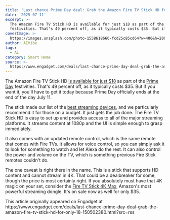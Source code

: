 ```yaml
---
title: 'Last chance Prime Day deal: Grab the Amazon Fire TV Stick HD for only $18'
date: '2025-07-11'
excerpt: >-
  The Amazon Fire TV Stick HD is available for just $18 as part of the Prime Day
  festivities. That's 49 percent off, as it typically costs $35. But if y...
coverImage: >-
  https://images.unsplash.com/photo-1558618666-fcd25c85cd64?w=400&h=200&fit=crop&auto=format
author: AIVibe
tags:
  - Ai
category: Smart Home
source: >-
  https://www.engadget.com/deals/last-chance-prime-day-deal-grab-the-amazon-fire-tv-stick-hd-for-only-18-150502380.html?src=rss
---
```

<p>The Amazon Fire TV Stick HD <a data-i13n="elm:affiliate_link;sellerN:Amazon;elmt:;cpos:1;pos:1" href="https://shopping.yahoo.com/rdlw?merchantId=66ea567a-c987-4c2e-a2ff-02904efde6ea&amp;itemId=amazon_B0CQMRKRV5&amp;siteId=us-engadget&amp;pageId=1p-autolink&amp;contentUuid=2d5ae540-1f13-4a27-aab5-f19b9e89a45f&amp;featureId=text-link&amp;merchantName=Amazon&amp;linkText=is+available+for+just+%2418&amp;custData=eyJzb3VyY2VOYW1lIjoiV2ViLURlc2t0b3AtVmVyaXpvbiIsImxhbmRpbmdVcmwiOiJodHRwczovL3d3dy5hbWF6b24uY29tL2FtYXpvbi1maXJlLXR2LXN0aWNrLWhkL2RwL0IwQ1FNUktSVjU_dGFnPWdkZ3QwYy0yMCIsImNvbnRlbnRVdWlkIjoiMmQ1YWU1NDAtMWYxMy00YTI3LWFhYjUtZjE5YjllODlhNDVmIiwib3JpZ2luYWxVcmwiOiJodHRwczovL3d3dy5hbWF6b24uY29tL2FtYXpvbi1maXJlLXR2LXN0aWNrLWhkL2RwL0IwQ1FNUktSVjUiLCJkeW5hbWljQ2VudHJhbFRyYWNraW5nSWQiOnRydWUsInNpdGVJZCI6InVzLWVuZ2FkZ2V0IiwicGFnZUlkIjoiMXAtYXV0b2xpbmsiLCJmZWF0dXJlSWQiOiJ0ZXh0LWxpbmsifQ&amp;signature=AQAAAeUmSdXS7LrVrZBm5OZS6MrEO4GUyjfD-xKS2g3CD69-&amp;gcReferrer=https%3A%2F%2Fwww.amazon.com%2Famazon-fire-tv-stick-hd%2Fdp%2FB0CQMRKRV5" class="rapid-with-clickid" data-original-link="https://www.amazon.com/amazon-fire-tv-stick-hd/dp/B0CQMRKRV5">is available for just $18</a> as part of the <a data-i13n="cpos:2;pos:1" href="https://www.engadget.com/deals/the-best-amazon-prime-day-deals-for-day-three-our-top-picks-on-headphones-tvs-robot-vacuums-and-more-are-up-to-51-percent-off-120028023.html">Prime Day</a> festivities. That's 49 percent off, as it typically costs $35. But if you want it, you'll have to get it today because Prime Day officially ends at the end of the day July 11.</p> 
<p>The stick made our list of the <a data-i13n="cpos:3;pos:1" href="https://www.engadget.com/entertainment/streaming/best-streaming-devices-media-players-123021395.html">best streaming devices</a>, and we particularly recommend it for those on a budget. It just gets the job done. The Fire TV Stick HD is easy to set up and provides access to all of the major streaming platforms. It streams content at 1080p and the UI is simple enough to grasp immediately.</p> <span id="end-legacy-contents"></span>
<p>
 <core-commerce id="241798291a7b4378aeeccf6fd371f1ee" data-type="product-list" data-original-url="https://www.amazon.com/amazon-fire-tv-stick-hd/dp/B0CQMRKRV5"></core-commerce></p> 
<p>It also comes with an updated remote control, which is the same remote that comes with Fire TVs. It allows for voice control, so you can simply ask it to look for something to watch and let Alexa do the rest. It can also control the power and volume on the TV, which is something previous Fire Stick remotes couldn't do.</p> 
<p>The one caveat is right there in the name. This is a stick that supports HD content and cannot stream in 4K. That could be a dealbreaker for some, though the price is most certainly right. If you absolutely must have that 4K magic on your set, consider the <a data-i13n="elm:affiliate_link;sellerN:Amazon;elmt:;cpos:4;pos:1" href="https://shopping.yahoo.com/rdlw?merchantId=66ea567a-c987-4c2e-a2ff-02904efde6ea&amp;itemId=amazon_B0BP9SNVH9&amp;siteId=us-engadget&amp;pageId=1p-autolink&amp;contentUuid=2d5ae540-1f13-4a27-aab5-f19b9e89a45f&amp;featureId=text-link&amp;merchantName=Amazon&amp;linkText=Fire+TV+Stick+4K+Max&amp;custData=eyJzb3VyY2VOYW1lIjoiV2ViLURlc2t0b3AtVmVyaXpvbiIsImxhbmRpbmdVcmwiOiJodHRwczovL3d3dy5hbWF6b24uY29tL2RwL0IwQlA5U05WSDk_dGFnPWdkZ3QwYy0yMCIsImNvbnRlbnRVdWlkIjoiMmQ1YWU1NDAtMWYxMy00YTI3LWFhYjUtZjE5YjllODlhNDVmIiwib3JpZ2luYWxVcmwiOiJodHRwczovL3d3dy5hbWF6b24uY29tL2RwL0IwQlA5U05WSDkiLCJkeW5hbWljQ2VudHJhbFRyYWNraW5nSWQiOnRydWUsInNpdGVJZCI6InVzLWVuZ2FkZ2V0IiwicGFnZUlkIjoiMXAtYXV0b2xpbmsiLCJmZWF0dXJlSWQiOiJ0ZXh0LWxpbmsifQ&amp;signature=AQAAAQbeEif1DvpEtxRfJdGTXxNa0KoCFwd1webhQrmH8Jky&amp;gcReferrer=https%3A%2F%2Fwww.amazon.com%2Fdp%2FB0BP9SNVH9" class="rapid-with-clickid" data-original-link="https://www.amazon.com/dp/B0BP9SNVH9?ref_=MARS_NAVSTRIPE_desktop_firetv_smp_stick4kmax">Fire TV Stick 4K Max</a>, Amazon's most powerful streaming dongle. It's on sale now as well for only $35.</p> 
<p>
 <core-commerce id="b61a8a2c43334ffdb37b9bff27680b63" data-type="product-list" data-original-url="https://www.amazon.com/dp/B0BP9SNVH9?ref_=MARS_NAVSTRIPE_desktop_firetv_smp_stick4kmax"></core-commerce></p>This article originally appeared on Engadget at https://www.engadget.com/deals/last-chance-prime-day-deal-grab-the-amazon-fire-tv-stick-hd-for-only-18-150502380.html?src=rss
